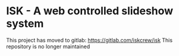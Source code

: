 # ISK - A web controlled slideshow system

This project has moved to gitlab: https://gitlab.com/iskcrew/isk This repository is no longer maintained
